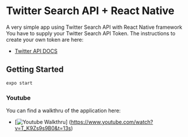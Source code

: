 # Twitter Search API + React Native

A very simple app using Twitter Search API with React Native framework
You have to supply your Twitter Search API Token.
The instructions to create your own token are here:

* [Twitter API DOCS](https://developer.twitter.com/en/docs/basics/getting-started)

## Getting Started

```
expo start
```


### Youtube

You can find a walkthru of the application here:

* [![Youtube Walkthru](https://img.youtube.com/vi/T_K9Zs9s9B0/0.jpg)]
(https://www.youtube.com/watch?v=T_K9Zs9s9B0&t=13s)
